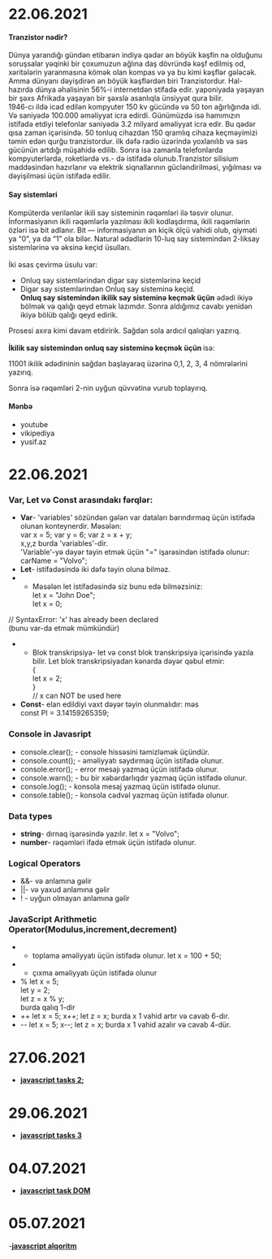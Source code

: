 # 22.06.2021
#### Tranzistor nədir?
Dünya yarandığı gündən  etibarən indiyə qədər ən böyük kəşfin nə olduğunu soruşsalar yəqinki bir çoxumuzun ağlına daş dövründə kəşf edilmiş od, xəritələrin yaranmasına kömək olan kompas və ya bu kimi kəşflər gələcək. Amma dünyanı dəyişdirən ən böyük kəşflərdən biri Tranzistordur. Hal-hazırda dünya əhalisinin 56%-i internetdən stifadə edir. yaponiyada yaşayan bir şəxs Afrikada yaşayan bir şəxslə asanlıqla ünsiyyət qura bilir.<br>
 1946-cı ildə icad edilən kompyuter 150 kv gücündə və 50 ton ağırlığında idi. Və saniyədə 100.000 əməliyyat icra edirdi. Günümüzdə isə hamımızın istifadə etdiyi telefonlar saniyədə 3.2 milyard əməliyyat icra edir. Bu qədər qısa zaman içərisində. 50 tonluq cihazdan 150 qramlıq cihaza keçməyimizi təmin edən qurğu tranzistordur. ilk dəfə radio üzərində yoxlanılıb və səs gücünün artdığı müşahidə edilib. Sonra isə zamanla telefonlarda kompyuterlərdə, roketlərdə vs.- də istifadə olunub.Tranzistor silisium maddəsindən hazırlanır və elektrik siqnallarının gücləndirilməsi, yığılması və dəyişilməsi üçün istifadə edilir.
 
#### Say sistemləri
Kompüterdə verilənlər ikili say sisteminin rəqəmləri ilə təsvir olunur. İnformasiyanın ikili rəqəmlərlə yazılması ikili kodlaşdırma, ikili rəqəmlərin özləri isə bit  adlanır. Bit — informasiyanın ən kiçik ölçü vahidi olub, qiyməti ya “0”, ya da “1” ola bilər.
Natural ədədlərin 10-luq say sistemindən 2-liksay sistemlərinə və əksinə keçid üsulları.
<Br> <br>
İki əsas çevirmə üsulu var:

- Onluq say sistemlərindən digər say sistemlərinə keçid<br>
- Digər say sistemlərindən Onluq say sisteminə keçid. <br>
 <b>Onluq say sistemindən ikilik say sisteminə keçmək üçün</b> ədədi ikiyə
 bölmək və qalığı qeyd etmək lazımdır.
Sonra aldığımız cavabı yenidən ikiyə bölüb qalığı qeyd edirik.

Prosesi axıra kimi davam etdiririk. Sağdan sola ardıcıl qalıqları yazırıq. <Br> <br>
  <b>İkilik say sistemindən onluq say sisteminə keçmək üçün </b> isə:



11001 ikilik ədədininin sağdan başlayaraq üzərinə 0,1, 2, 3, 4 nömrələrini yazırıq.

Sonra isə rəqəmləri 2-nin uyğun qüvvətinə vurub toplayırıq.

#### Mənbə <br>
 - youtube
 - vikipediya
 - yusif.az
 
 # 22.06.2021
 ### Var, Let və Const arasındakı fərqlər:<br>
 - <b>Var</b>- 'variables' sözündən gələn var dataları barındırmaq üçün istifadə olunan konteynerdir. Məsələn:<br>
 var x = 5;
 var y = 6;
 var z = x + y; <br>
 x,y,z burda 'variables'-dir.<Br>
 'Variable'-yə dəyər təyin etmək üçün "=" işarəsindən istifadə olunur:<Br>
  carName = "Volvo";<Br>
 - <b>Let</b>- istifadəsində iki dəfə təyin oluna bilməz.<Br>
 - - Məsələn let istifadəsində siz bunu edə bilməzsiniz:<Br>
      let x = "John Doe";<Br>
       let x = 0;<br>

// SyntaxError: 'x' has already been declared <br>
 (bunu var-da etmək mümkündür)<br>
 - - Blok transkripsiya- let və const blok transkripsiya içərisində yazıla bilir. Let blok transkripsiyadan kənarda dəyər qəbul etmir:<br>
 {<Br>
  let x = 2;<br>
}<br>
// x can NOT be used here<br>
 - <b>Const</b>- elan edildiyi vaxt dəyər təyin olunmalıdır: məs<Br>
    const PI = 3.14159265359;<br>
 ### Console in Javasript<br>
 - console.clear(); - console hissəsini təmizləmək üçündür.<br>
 - console.count(); - əməliyyatı saydırmaq üçün istifadə olunur.<br>
 - console.error(); - error mesajı yazmaq üçün istifadə olunur. <Br>
 - console.warn(); - bu bir xəbərdarlıqdır yazmaq üçün istifadə olunur.<Br>
 - console.log(); - konsola mesaj yazmaq üçün istifadə olunur.<Br>
 - console.table(); - konsola cədvəl yazmaq üçün istifadə olunur.<br>
 ### Data types<br>
 - <b>string</b>- dırnaq işarəsində yazılır. let x = "Volvo";<br>
 - <b>number</b>- rəqəmləri ifadə etmək üçün istifadə olunur.<Br>
 ### Logical Operators<br>
 - &&- və anlamına gəlir<br>
 - ||- və yaxud anlamına gəlir<br>
 - ! - uyğun olmayan anlamına gəlir<br>
 ### JavaScript Arithmetic Operator(Modulus,increment,decrement)<Br>
 - + toplama əməliyyatı üçün istifadə olunur. let x = 100 + 50;<br>
 - - çıxma əməliyyatı üçün istifadə olunur <br>
 - % let x = 5;<br>
     let y = 2;<br>
     let z = x % y;<Br>burda qalıq 1-dir<br>
 - ++ let x = 5;
      x++;
      let z = x; burda x 1 vahid artır və cavab 6-dır. <Br>
 - -- let x = 5;
      x--;
      let z = x; burda x 1 vahid azalır və cavab 4-dür.<br>
 # 27.06.2021<br>
 - <b>[javascript tasks 2](https://github.com/Rovshen98/PragmatechFoundationProject/blob/main/Works/javascript/index.html);</b><br>
 # 29.06.2021<br>
 - <b>[javascript tasks 3](https://github.com/Rovshen98/PragmatechFoundationProject/tree/main/Works/javascript)</b> <br>
 # 04.07.2021<br>
 - <b>[javascript task DOM](https://github.com/Rovshen98/PragmatechFoundationProject/tree/main/Works/javascript)</b><br>
 # 05.07.2021<br>
 -<b>[javascript alqoritm](https://github.com/Rovshen98/PragmatechFoundationProject/tree/main/Works/javascript)</b>
 
 
 
 
  
 
